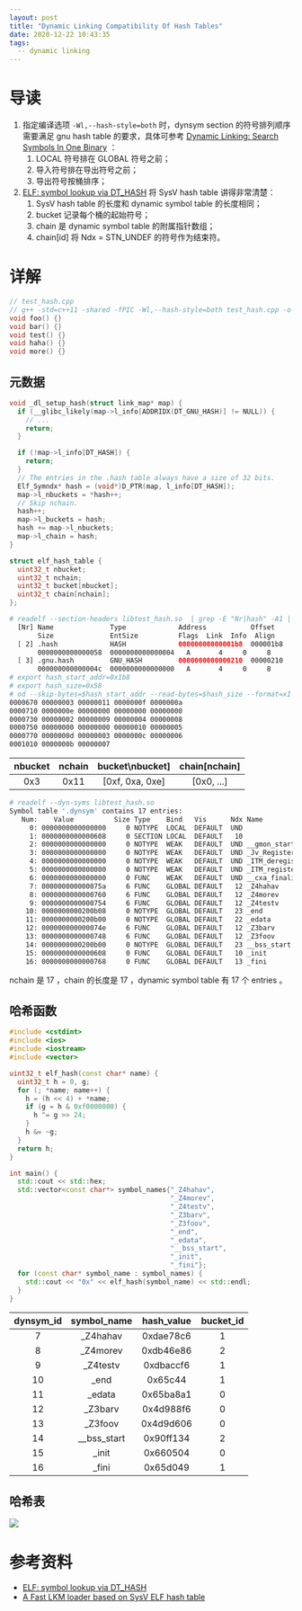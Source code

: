 ```yaml
---
layout: post
title: "Dynamic Linking Compatibility Of Hash Tables"
date: 2020-12-22 10:43:35
tags:
  -- dynamic linking
---
```


# 导读

1. 指定编译选项 `-Wl,--hash-style=both` 时，dynsym section 的符号排列顺序需要满足 gnu hash table 的要求，具体可参考 [Dynamic Linking: Search Symbols In One Binary](https://clcanny.github.io/2020/11/20/dynamic-linking-search-symbols-in-one-binary/) ：
    1. LOCAL 符号排在 GLOBAL 符号之前；
    2. 导入符号排在导出符号之前；
    3. 导出符号按桶排序；
2. [ELF: symbol lookup via DT\_HASH](https://flapenguin.me/elf-dt-hash) 将 SysV hash table 讲得非常清楚：
    1. SysV hash table 的长度和 dynamic symbol table 的长度相同；
    2. bucket 记录每个桶的起始符号；
    3. chain 是 dynamic symbol table 的附属指针数组；
    4. chain[id] 将 Ndx = STN_UNDEF 的符号作为结束符。

# 详解

```cpp
// test_hash.cpp
// g++ -std=c++11 -shared -fPIC -Wl,--hash-style=both test_hash.cpp -o libtest_hash.so
void foo() {}
void bar() {}
void test() {}
void haha() {}
void more() {}
```

## 元数据

```c
void _dl_setup_hash(struct link_map* map) {
  if (__glibc_likely(map->l_info[ADDRIDX(DT_GNU_HASH)] != NULL)) {
    // ...
    return;
  }

  if (!map->l_info[DT_HASH]) {
    return;
  }
  // The entries in the .hash table always have a size of 32 bits.
  Elf_Symndx* hash = (void*)D_PTR(map, l_info[DT_HASH]);
  map->l_nbuckets = *hash++;
  // Skip nchain.
  hash++;
  map->l_buckets = hash;
  hash += map->l_nbuckets;
  map->l_chain = hash;
}
```

```cpp
struct elf_hash_table {
  uint32_t nbucket;
  uint32_t nchain;
  uint32_t bucket[nbucket];
  uint32_t chain[nchain];
};
```

```bash
# readelf --section-headers libtest_hash.so  | grep -E "Nr|hash" -A1 | grep -v "\-\-"
  [Nr] Name              Type             Address           Offset
       Size              EntSize          Flags  Link  Info  Align
  [ 2] .hash             HASH             00000000000001b8  000001b8
       0000000000000058  0000000000000004   A       4     0     8
  [ 3] .gnu.hash         GNU_HASH         0000000000000210  00000210
       000000000000004c  0000000000000000   A       4     0     8
# export hash_start_addr=0x1b8
# export hash_size=0x58
# od --skip-bytes=$hash_start_addr --read-bytes=$hash_size --format=xI libtest_hash.so
0000670 00000003 00000011 0000000f 0000000a
0000710 0000000e 00000000 00000000 00000000
0000730 00000002 00000009 00000004 00000008
0000750 00000000 00000000 00000010 00000005
0000770 0000000d 00000003 0000000c 00000006
0001010 0000000b 00000007
```

| nbucket | nchain | bucket\nbucket] | chain[nchain] |
|   :-:   |  :-:   |       :-:       |      :-:      |
|   0x3   |  0x11  | [0xf, 0xa, 0xe] |  [0x0, ...]   |

```bash
# readelf --dyn-syms libtest_hash.so
Symbol table '.dynsym' contains 17 entries:
   Num:    Value          Size Type    Bind   Vis      Ndx Name
     0: 0000000000000000     0 NOTYPE  LOCAL  DEFAULT  UND
     1: 0000000000000608     0 SECTION LOCAL  DEFAULT   10
     2: 0000000000000000     0 NOTYPE  WEAK   DEFAULT  UND __gmon_start__
     3: 0000000000000000     0 NOTYPE  WEAK   DEFAULT  UND _Jv_RegisterClasses
     4: 0000000000000000     0 NOTYPE  WEAK   DEFAULT  UND _ITM_deregisterTMCloneTab
     5: 0000000000000000     0 NOTYPE  WEAK   DEFAULT  UND _ITM_registerTMCloneTable
     6: 0000000000000000     0 FUNC    WEAK   DEFAULT  UND __cxa_finalize@GLIBC_2.2.5 (2)
     7: 000000000000075a     6 FUNC    GLOBAL DEFAULT   12 _Z4hahav
     8: 0000000000000760     6 FUNC    GLOBAL DEFAULT   12 _Z4morev
     9: 0000000000000754     6 FUNC    GLOBAL DEFAULT   12 _Z4testv
    10: 0000000000200b08     0 NOTYPE  GLOBAL DEFAULT   23 _end
    11: 0000000000200b00     0 NOTYPE  GLOBAL DEFAULT   22 _edata
    12: 000000000000074e     6 FUNC    GLOBAL DEFAULT   12 _Z3barv
    13: 0000000000000748     6 FUNC    GLOBAL DEFAULT   12 _Z3foov
    14: 0000000000200b00     0 NOTYPE  GLOBAL DEFAULT   23 __bss_start
    15: 0000000000000608     0 FUNC    GLOBAL DEFAULT   10 _init
    16: 0000000000000768     0 FUNC    GLOBAL DEFAULT   13 _fini
```

nchain 是 17 ，chain 的长度是 17 ，dynamic symbol table 有 17 个 entries 。

## 哈希函数

```cpp
#include <cstdint>
#include <ios>
#include <iostream>
#include <vector>

uint32_t elf_hash(const char* name) {
  uint32_t h = 0, g;
  for (; *name; name++) {
    h = (h << 4) + *name;
    if (g = h & 0xf0000000) {
      h ^= g >> 24;
    }
    h &= ~g;
  }
  return h;
}

int main() {
  std::cout << std::hex;
  std::vector<const char*> symbol_names{"_Z4hahav",
                                        "_Z4morev",
                                        "_Z4testv",
                                        "_Z3barv",
                                        "_Z3foov",
                                        "_end",
                                        "_edata",
                                        "__bss_start",
                                        "_init",
                                        "_fini"};
  for (const char* symbol_name : symbol_names) {
    std::cout << "0x" << elf_hash(symbol_name) << std::endl;
  }
}
```

| dynsym\_id |  symbol\_name  | hash\_value | bucket\_id |
|    :-:     |      :-:       |     :-:     |    :-:     |
|     7      |   \_Z4hahav    |  0xdae78c6  |     1      |
|     8      |   \_Z4morev    |  0xdb46e86  |     2      |
|     9      |   \_Z4testv    |  0xdbaccf6  |     1      |
|     10     |     \_end      |   0x65c44   |     1      |
|     11     |    \_edata     |  0x65ba8a1  |     0      |
|     12     |    \_Z3barv    |  0x4d988f6  |     0      |
|     13     |    \_Z3foov    |  0x4d9d606  |     0      |
|     14     | \_\_bss\_start |  0x90ff134  |     2      |
|     15     |     \_init     |  0x660504   |     0      |
|     16     |     \_fini     |  0x65d049   |     1      |

## 哈希表

![](https://junbin-hexo-img.oss-cn-beijing.aliyuncs.com/dynamic-linking-compatibility-of-hash-tables/hash-table.png)

# 参考资料

+ [ELF: symbol lookup via DT\_HASH](https://flapenguin.me/elf-dt-hash)
+ [A Fast LKM loader based on SysV ELF hash table](https://elinux.org/images/1/18/C_AMOROSO_Fast_lkm_loader_ELC-E_2009.pdf)
